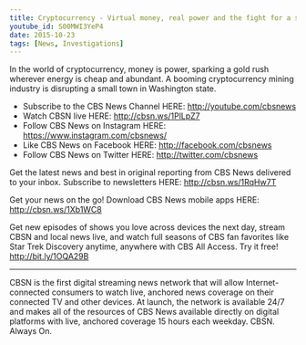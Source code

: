 ```yaml
---
title: Cryptocurrency - Virtual money, real power and the fight for a small town's future
youtube_id: S00MWI3YeP4
date: 2015-10-23
tags: [News, Investigations]
---
```


In the world of cryptocurrency, money is power, sparking a gold rush wherever energy is cheap and abundant. A booming cryptocurrency mining industry is disrupting a small town in Washington state.

- Subscribe to the CBS News Channel HERE: <http://youtube.com/cbsnews>
- Watch CBSN live HERE: <http://cbsn.ws/1PlLpZ7>
- Follow CBS News on Instagram HERE: <https://www.instagram.com/cbsnews/>
- Like CBS News on Facebook HERE: <http://facebook.com/cbsnews>
- Follow CBS News on Twitter HERE: <http://twitter.com/cbsnews>

Get the latest news and best in original reporting from CBS News delivered to your inbox. Subscribe to newsletters HERE: <http://cbsn.ws/1RqHw7T>

Get your news on the go! Download CBS News mobile apps HERE: <http://cbsn.ws/1Xb1WC8>

Get new episodes of shows you love across devices the next day, stream CBSN and local news live, and watch full seasons of CBS fan favorites like Star Trek Discovery anytime, anywhere with CBS All Access. Try it free! <http://bit.ly/1OQA29B>

---

CBSN is the first digital streaming news network that will allow Internet-connected consumers to watch live, anchored news coverage on their connected TV and other devices. At launch, the network is available 24/7 and makes all of the resources of CBS News available directly on digital platforms with live, anchored coverage 15 hours each weekday. CBSN. Always On.

